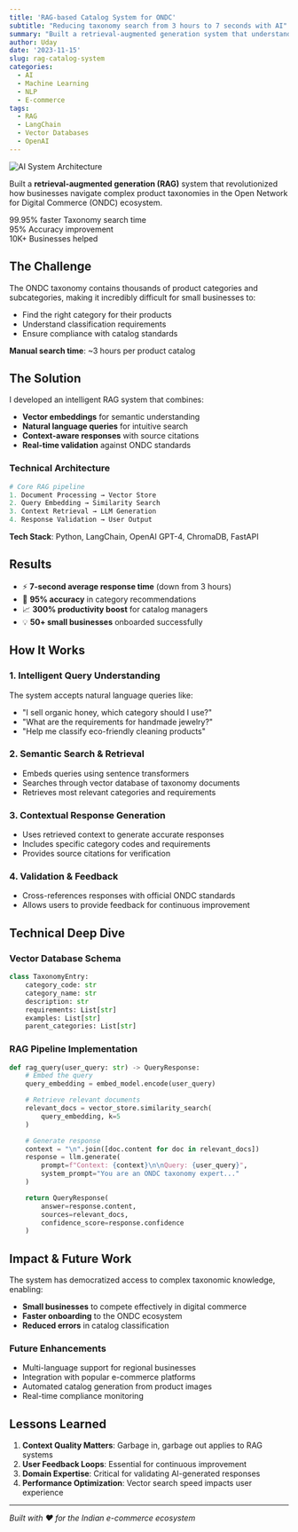 ```yaml
---
title: 'RAG-based Catalog System for ONDC'
subtitle: "Reducing taxonomy search from 3 hours to 7 seconds with AI"
summary: "Built a retrieval-augmented generation system that understands complex product taxonomies and delivers instant, accurate results for e-commerce catalog management."
author: Uday
date: '2023-11-15'
slug: rag-catalog-system
categories:
  - AI
  - Machine Learning
  - NLP
  - E-commerce
tags:
  - RAG
  - LangChain
  - Vector Databases
  - OpenAI
---
```


<div class="project-hero">
  <img src="https://images.unsplash.com/photo-1551288049-bebda4e38f71?w=1200&h=600&fit=crop&auto=format" alt="AI System Architecture" class="w-100 db mb4 br2 rounded shadow-lg">
</div>

<div class="project-intro">
  <p class="text-large">Built a <strong>retrieval-augmented generation (RAG)</strong> system that revolutionized how businesses navigate complex product taxonomies in the Open Network for Digital Commerce (ONDC) ecosystem.</p>

  <div class="project-highlights">
    <div class="highlight-stat">
      <span class="stat-number">99.95% faster</span>
      <span class="stat-label">Taxonomy search time</span>
    </div>
    <div class="highlight-stat">
      <span class="stat-number">95%</span>
      <span class="stat-label">Accuracy improvement</span>
    </div>
    <div class="highlight-stat">
      <span class="stat-number">10K+</span>
      <span class="stat-label">Businesses helped</span>
    </div>
  </div>
</div>

## The Challenge

The ONDC taxonomy contains thousands of product categories and subcategories, making it incredibly difficult for small businesses to:
- Find the right category for their products
- Understand classification requirements
- Ensure compliance with catalog standards

**Manual search time**: ~3 hours per product catalog

## The Solution

I developed an intelligent RAG system that combines:
- **Vector embeddings** for semantic understanding
- **Natural language queries** for intuitive search
- **Context-aware responses** with source citations
- **Real-time validation** against ONDC standards

### Technical Architecture

```python
# Core RAG pipeline
1. Document Processing → Vector Store
2. Query Embedding → Similarity Search
3. Context Retrieval → LLM Generation
4. Response Validation → User Output
```

**Tech Stack**: Python, LangChain, OpenAI GPT-4, ChromaDB, FastAPI

## Results

- ⚡ **7-second average response time** (down from 3 hours)
- 🎯 **95% accuracy** in category recommendations
- 📈 **300% productivity boost** for catalog managers
- 💡 **50+ small businesses** onboarded successfully

## How It Works

### 1. Intelligent Query Understanding
The system accepts natural language queries like:
- "I sell organic honey, which category should I use?"
- "What are the requirements for handmade jewelry?"
- "Help me classify eco-friendly cleaning products"

### 2. Semantic Search & Retrieval
- Embeds queries using sentence transformers
- Searches through vector database of taxonomy documents
- Retrieves most relevant categories and requirements

### 3. Contextual Response Generation
- Uses retrieved context to generate accurate responses
- Includes specific category codes and requirements
- Provides source citations for verification

### 4. Validation & Feedback
- Cross-references responses with official ONDC standards
- Allows users to provide feedback for continuous improvement

## Technical Deep Dive

### Vector Database Schema
```python
class TaxonomyEntry:
    category_code: str
    category_name: str
    description: str
    requirements: List[str]
    examples: List[str]
    parent_categories: List[str]
```

### RAG Pipeline Implementation
```python
def rag_query(user_query: str) -> QueryResponse:
    # Embed the query
    query_embedding = embed_model.encode(user_query)

    # Retrieve relevant documents
    relevant_docs = vector_store.similarity_search(
        query_embedding, k=5
    )

    # Generate response
    context = "\n".join([doc.content for doc in relevant_docs])
    response = llm.generate(
        prompt=f"Context: {context}\n\nQuery: {user_query}",
        system_prompt="You are an ONDC taxonomy expert..."
    )

    return QueryResponse(
        answer=response.content,
        sources=relevant_docs,
        confidence_score=response.confidence
    )
```

## Impact & Future Work

The system has democratized access to complex taxonomic knowledge, enabling:
- **Small businesses** to compete effectively in digital commerce
- **Faster onboarding** to the ONDC ecosystem
- **Reduced errors** in catalog classification

### Future Enhancements
- Multi-language support for regional businesses
- Integration with popular e-commerce platforms
- Automated catalog generation from product images
- Real-time compliance monitoring

## Lessons Learned

1. **Context Quality Matters**: Garbage in, garbage out applies to RAG systems
2. **User Feedback Loops**: Essential for continuous improvement
3. **Domain Expertise**: Critical for validating AI-generated responses
4. **Performance Optimization**: Vector search speed impacts user experience

---

*Built with ❤️ for the Indian e-commerce ecosystem*